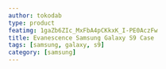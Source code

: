 ```yaml
---
author: tokodab
type: product
featimg: 1gaZb6ZIc_MxFbA4pCKkxK_I-PE0AczFw
title: Evanescence Samsung Galaxy S9 Case
tags: [samsung, galaxy, s9]
category: [samsung]
---
```

